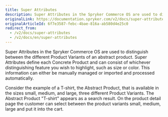 ```yaml
---
title: Super Attributes
description: Super Attributes in the Spryker Commerce OS are used to distinguish between the different Product Variants of an abstract product.
originalLink: https://documentation.spryker.com/v2/docs/super-attributes
originalArticleId: 6f7e3587-febc-4bae-816a-ab580d4e25c0
redirect_from:
  - /v2/docs/super-attributes
  - /v2/docs/en/super-attributes
---
```


Super Attributes in the Spryker Commerce OS are used to distinguish between the different Product Variants of an abstract product. Super Attributes define each Concrete Product and can consist of whichever distinguishing feature you wish to highlight, such as size or color. This information can either be manually managed or imported and processed automatically.

Consider the example of a T-shirt, the Abstract Product, that is available in the sizes small, medium, and large, three different Product Variants. The Abstract Product "T-shirt" appears as a search result. On the product detail page the customer can select between the product variants small, medium, large and put it into the cart.
